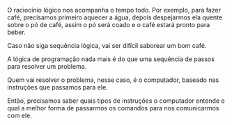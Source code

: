 O raciocínio lógico nos acompanha o tempo todo. 
Por exemplo, para fazer café, precisamos primeiro aquecer a água, depois despejarmos ela quente sobre o pó de café, assim o pó será coado e o café estará pronto para beber. 

Caso não siga sequência lógica, vai ser difícil saborear um bom café.

A lógica de programação nada mais é do que uma sequência de passos para resolver um problema. 

Quem vai resolver o problema, nesse caso, é o computador, baseado nas instruções que passamos para ele. 

Então, precisamos saber quais tipos de instruções o computador entende e qual a melhor forma de passarmos os comandos para nos comunicarmos com ele.

